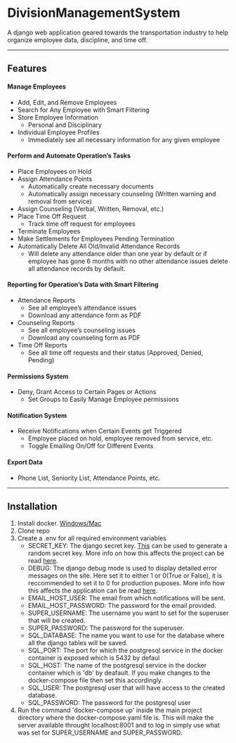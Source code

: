 # DivisionManagementSystem
A django web application geared towards the transportation industry to help organize employee data, discipline, and time off.

---
## Features

#### Manage Employees
- Add, Edit, and Remove Employees
- Search for Any Employee with Smart Filtering
- Store Employee Information
    - Personal and Disciplinary
- Individual Employee Profiles
    - Immediately see all necessary information for any given employee

#### Perform and Automate Operation’s Tasks
- Place Employees on Hold
- Assign Attendance Points
    - Automatically create necessary documents
    - Automatically assign necessary counseling (Written warning and removal from service)
- Assign Counseling (Verbal, Written, Removal, etc.)
- Place Time Off Request
    - Track time off request for employees
- Terminate Employees
- Make Settlements for Employees Pending Termination
- Automatically Delete All Old/Invalid Attendance Records
    - Will delete any attendance older than one year by default or if employee has gone 6 months with no other attendance issues delete all attendance records by default.

#### Reporting for Operation’s Data with Smart Filtering
- Attendance Reports
    - See all employee’s attendance issues
    - Download any attendance form as PDF
- Counseling Reports
    - See all employee’s counseling issues
    - Download any counseling form as PDF
- Time Off Reports
    - See all time off requests and their status (Approved, Denied, Pending)

#### Permissions System
- Deny, Grant Access to Certain Pages or Actions
    - Set Groups to Easily Manage Employee permissions

#### Notification System
- Receive Notifications when Certain Events get Triggered
    - Employee placed on hold, employee removed from service, etc.
    - Toggle Emailing On/Off for Different Events

#### Export Data
- Phone List, Seniority List, Attendance Points, etc.

---
## Installation

1. Install docker. [Windows/Mac](https://www.docker.com/products/docker-desktop)
2. Clone repo
3. Create a .env for all required environment variables
    - SECRET_KEY: The django secret key. [This](https://djecrety.ir/) can be used to generate a random secret key. More info on how this affects the project can be read [here](https://docs.djangoproject.com/en/3.1/ref/settings/#secret-key).
    - DEBUG: The django debug mode is used to display detailed error messages on the site. Here set it to either 1 or 0(True or False), it is reccommended to set it to 0 for production puposes. More info how this affects the application can be read [here](https://docs.djangoproject.com/en/3.1/ref/settings/#debug).
    - EMAIL_HOST_USER: The email from which notifications will be sent.
    - EMAIL_HOST_PASSWORD: The password for the email provided.
    - SUPER_USERNAME: The username you want to set for the superuser that will be created.
    - SUPER_PASSWORD: The password for the superuser.
    - SQL_DATABASE: The name you want to use for the database where all the django tables will be saved.
    - SQL_PORT: The port for which the postgresql service in the docker container is exposed which is 5432 by defaul
    - SQL_HOST: The name of the postgresql service in the docker container which is 'db' by deafault. If you make changes to the docker-compose file then set this accordingly.
    - SQL_USER: The postgresql user that will have access to the created database.
    - SQL_PASSWORD: The password for the postgresql user
4. Run the command 'docker-compose up' inside the main project directory where the docker-compose.yaml file is. This will make the server available throught localhost:8001 and to log in simply use what was set for SUPER_USERNAME and SUPER_PASSWORD.
